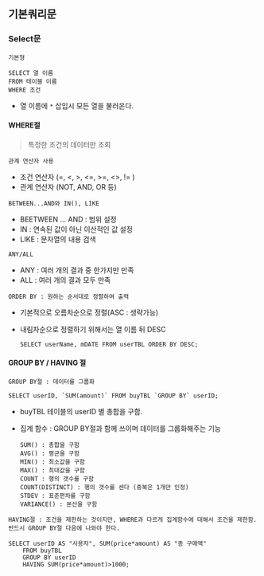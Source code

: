 ## 기본쿼리문

### Select문

`기본형`

```
SELECT 열 이름
FROM 테이블 이름
WHERE 조건
```

* 열 이름에 `*` 삽입시 모든 열을 불러온다.



#### WHERE절

> 특정한 조건의 데이터만 조회

`관계 연산자 사용`

* 조건 연산자 (=, <, >, <=, >=, <>, != )
* 관계 연산자 (NOT, AND, OR 등)

`BETWEEN...AND와 IN(), LIKE`

* BEETWEEN ... AND : 범위 설정
* IN : 연속된 값이 아닌 이산적인 값 설정
* LIKE : 문자열의 내용 검색

`ANY/ALL`

* ANY : 여러 개의 결과 중 한가지만 만족
* ALL : 여러 개의 결과 모두 만족

`ORDER BY : 원하는 순서대로 정렬하여 출력`

* 기본적으로 오름차순으로 정렬(ASC : 생략가능)

* 내림차순으로 정렬하기 위해서는 열 이름 뒤 DESC 

  ```
  SELECT userName, mDATE FROM userTBL ORDER BY DESC;
  ```



#### GROUP BY / HAVING 절

`GROUP BY절 : 데이터를 그룹화`

````
SELECT userID, `SUM(amount)` FROM buyTBL `GROUP BY` userID;
````

* buyTBL 테이블의 userID 별 총합을 구함.

* 집계 함수 : GROUP BY절과 함께 쓰이며 데이터를 그룹화해주는 기능

  ```
  SUM() : 총합을 구함
  AVG() : 평균을 구함
  MIN() : 최소값을 구함
  MAX() : 최대값을 구함
  COUNT : 행의 갯수를 구함
  COUNT(DISTINCT) : 행의 갯수를 센다 (중복은 1개만 인정)
  STDEV : 표준편차를 구함
  VARIANCE() : 분산을 구함
  ```

`HAVING절 : 조건을 제한하는 것이지만, WHERE과 다르게 집계함수에 대해서 조건을 제한함. 반드시 GROUP BY절 다음에 나와야 한다.`

```
SELECT userID AS "사용자", SUM(price*amount) AS "총 구매액"
	FROM buyTBL
	GROUP BY userID
	HAVING SUM(price*amount)>1000;
```





